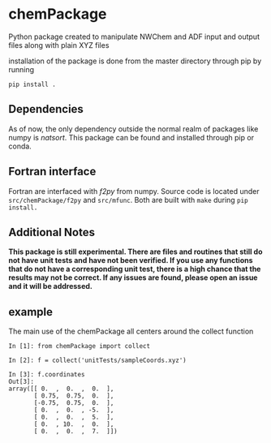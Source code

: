 # chemPackage
Python package created to manipulate NWChem and ADF input and output files along with plain XYZ files

installation of the package is done from the master directory through pip by running
    
    pip install .


## Dependencies
As of now, the only dependency outside the normal realm of packages like numpy is *natsort*. This package can be found and installed through pip or conda.

## Fortran interface
Fortran are interfaced with *f2py* from numpy. Source code is located under
`src/chemPackage/f2py` and `src/mfunc`. Both are built with `make` during `pip
install. `

## Additional Notes
**This package is still experimental. There are files and routines that still do not have unit tests and have not been verified. If you use any functions that do not have a corresponding unit test, there is a high chance that the results may not be correct. If any issues are found, please open an issue and it will be addressed.**

## example
The main use of the chemPackage all centers around the collect function
    
    In [1]: from chemPackage import collect

    In [2]: f = collect('unitTests/sampleCoords.xyz')

    In [3]: f.coordinates
    Out[3]:
    array([[ 0.  ,  0.  ,  0.  ],
           [ 0.75,  0.75,  0.  ],
           [-0.75,  0.75,  0.  ],
           [ 0.  ,  0.  , -5.  ],
           [ 0.  ,  0.  ,  5.  ],
           [ 0.  , 10.  ,  0.  ],
           [ 0.  ,  0.  ,  7.  ]])
